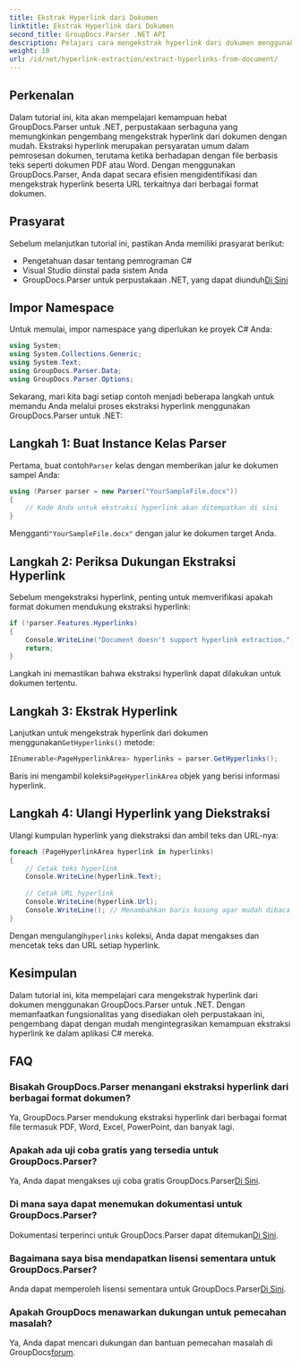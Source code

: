 ```yaml
---
title: Ekstrak Hyperlink dari Dokumen
linktitle: Ekstrak Hyperlink dari Dokumen
second_title: GroupDocs.Parser .NET API
description: Pelajari cara mengekstrak hyperlink dari dokumen menggunakan GroupDocs.Parser untuk .NET. Tingkatkan aplikasi C# Anda dengan panduan sederhana ini.
weight: 10
url: /id/net/hyperlink-extraction/extract-hyperlinks-from-document/
---
```

## Perkenalan
Dalam tutorial ini, kita akan mempelajari kemampuan hebat GroupDocs.Parser untuk .NET, perpustakaan serbaguna yang memungkinkan pengembang mengekstrak hyperlink dari dokumen dengan mudah. Ekstraksi hyperlink merupakan persyaratan umum dalam pemrosesan dokumen, terutama ketika berhadapan dengan file berbasis teks seperti dokumen PDF atau Word. Dengan menggunakan GroupDocs.Parser, Anda dapat secara efisien mengidentifikasi dan mengekstrak hyperlink beserta URL terkaitnya dari berbagai format dokumen.
## Prasyarat
Sebelum melanjutkan tutorial ini, pastikan Anda memiliki prasyarat berikut:
- Pengetahuan dasar tentang pemrograman C#
- Visual Studio diinstal pada sistem Anda
-  GroupDocs.Parser untuk perpustakaan .NET, yang dapat diunduh[Di Sini](https://releases.groupdocs.com/parser/net/)
## Impor Namespace
Untuk memulai, impor namespace yang diperlukan ke proyek C# Anda:
```csharp
using System;
using System.Collections.Generic;
using System.Text;
using GroupDocs.Parser.Data;
using GroupDocs.Parser.Options;
```

Sekarang, mari kita bagi setiap contoh menjadi beberapa langkah untuk memandu Anda melalui proses ekstraksi hyperlink menggunakan GroupDocs.Parser untuk .NET:
## Langkah 1: Buat Instance Kelas Parser
 Pertama, buat contoh`Parser` kelas dengan memberikan jalur ke dokumen sampel Anda:
```csharp
using (Parser parser = new Parser("YourSampleFile.docx"))
{
    // Kode Anda untuk ekstraksi hyperlink akan ditempatkan di sini
}
```
 Mengganti`"YourSampleFile.docx"` dengan jalur ke dokumen target Anda.
## Langkah 2: Periksa Dukungan Ekstraksi Hyperlink
Sebelum mengekstraksi hyperlink, penting untuk memverifikasi apakah format dokumen mendukung ekstraksi hyperlink:
```csharp
if (!parser.Features.Hyperlinks)
{
    Console.WriteLine("Document doesn't support hyperlink extraction.");
    return;
}
```
Langkah ini memastikan bahwa ekstraksi hyperlink dapat dilakukan untuk dokumen tertentu.
## Langkah 3: Ekstrak Hyperlink
 Lanjutkan untuk mengekstrak hyperlink dari dokumen menggunakan`GetHyperlinks()` metode:
```csharp
IEnumerable<PageHyperlinkArea> hyperlinks = parser.GetHyperlinks();
```
 Baris ini mengambil koleksi`PageHyperlinkArea` objek yang berisi informasi hyperlink.
## Langkah 4: Ulangi Hyperlink yang Diekstraksi
Ulangi kumpulan hyperlink yang diekstraksi dan ambil teks dan URL-nya:
```csharp
foreach (PageHyperlinkArea hyperlink in hyperlinks)
{
    // Cetak teks hyperlink
    Console.WriteLine(hyperlink.Text);
    
    // Cetak URL hyperlink
    Console.WriteLine(hyperlink.Url);
    Console.WriteLine(); // Menambahkan baris kosong agar mudah dibaca
}
```
Dengan mengulangi`hyperlinks` koleksi, Anda dapat mengakses dan mencetak teks dan URL setiap hyperlink.
## Kesimpulan
Dalam tutorial ini, kita mempelajari cara mengekstrak hyperlink dari dokumen menggunakan GroupDocs.Parser untuk .NET. Dengan memanfaatkan fungsionalitas yang disediakan oleh perpustakaan ini, pengembang dapat dengan mudah mengintegrasikan kemampuan ekstraksi hyperlink ke dalam aplikasi C# mereka.

## FAQ
### Bisakah GroupDocs.Parser menangani ekstraksi hyperlink dari berbagai format dokumen?
Ya, GroupDocs.Parser mendukung ekstraksi hyperlink dari berbagai format file termasuk PDF, Word, Excel, PowerPoint, dan banyak lagi.
### Apakah ada uji coba gratis yang tersedia untuk GroupDocs.Parser?
 Ya, Anda dapat mengakses uji coba gratis GroupDocs.Parser[Di Sini](https://releases.groupdocs.com/).
### Di mana saya dapat menemukan dokumentasi untuk GroupDocs.Parser?
 Dokumentasi terperinci untuk GroupDocs.Parser dapat ditemukan[Di Sini](https://tutorials.groupdocs.com/parser/net/).
### Bagaimana saya bisa mendapatkan lisensi sementara untuk GroupDocs.Parser?
 Anda dapat memperoleh lisensi sementara untuk GroupDocs.Parser[Di Sini](https://purchase.groupdocs.com/temporary-license/).
### Apakah GroupDocs menawarkan dukungan untuk pemecahan masalah?
 Ya, Anda dapat mencari dukungan dan bantuan pemecahan masalah di GroupDocs[forum](https://forum.groupdocs.com/c/parser/17).